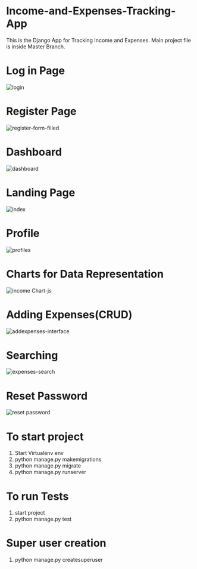 # Income-and-Expenses-Tracking-App

This is the Django App for Tracking Income and Expenses. Main project file is inside Master Branch.
# Log in Page
![login](https://user-images.githubusercontent.com/67412924/138922283-e9f94707-6090-4442-ba56-c88bbdb5bdcc.jpg)
# Register Page
![register-form-filled](https://user-images.githubusercontent.com/67412924/138922349-23f12586-e477-4494-882c-3c945cdb1ed3.jpg)
# Dashboard
![dashboard](https://user-images.githubusercontent.com/67412924/138921693-7eb8f486-e5f4-43c1-a01d-7e755582829a.jpg)
# Landing Page
![index](https://user-images.githubusercontent.com/67412924/138921823-4c83cf50-06d3-4e23-8ea3-707b91a26ee3.jpg)
# Profile
![profiles](https://user-images.githubusercontent.com/67412924/138921732-8c30c101-4aff-4530-bcdb-6601086c6fb6.jpg)
# Charts for Data Representation
![income Chart-js](https://user-images.githubusercontent.com/67412924/138921993-ef8dab72-183a-46a8-8e24-6dd512978ac8.jpg)
# Adding Expenses(CRUD)
![addexpenses-interface](https://user-images.githubusercontent.com/67412924/138922166-c135f923-d0c1-4a4c-aa89-be5469b27285.jpg)
# Searching 
![expenses-search](https://user-images.githubusercontent.com/67412924/138922791-cdcf4707-2f03-4302-857f-cc5bd6910006.jpg)
# Reset Password
![reset password](https://user-images.githubusercontent.com/67412924/138922613-039bdc57-de51-4a61-b6cb-194621ab222a.jpg)



# To start project
1.  Start Virtualenv env
2.  python manage.py makemigrations
3.  python manage.py migrate
4.  python manage.py runserver
# To run Tests
1.  start project
2.  python manage.py test
# Super user creation
1.  python manage.py createsuperuser
